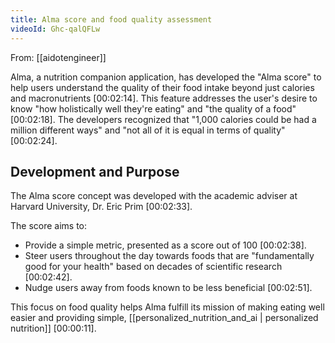 ```yaml
---
title: Alma score and food quality assessment
videoId: Ghc-qalQFLw
---
```


From: [[aidotengineer]] <br/> 

Alma, a nutrition companion application, has developed the "Alma score" to help users understand the quality of their food intake beyond just calories and macronutrients <a class="yt-timestamp" data-t="00:02:14">[00:02:14]</a>. This feature addresses the user's desire to know "how holistically well they're eating" and "the quality of a food" <a class="yt-timestamp" data-t="00:02:18">[00:02:18]</a>. The developers recognized that "1,000 calories could be had a million different ways" and "not all of it is equal in terms of quality" <a class="yt-timestamp" data-t="00:02:24">[00:02:24]</a>.

## Development and Purpose

The Alma score concept was developed with the academic adviser at Harvard University, Dr. Eric Prim <a class="yt-timestamp" data-t="00:02:33">[00:02:33]</a>.

The score aims to:
*   Provide a simple metric, presented as a score out of 100 <a class="yt-timestamp" data-t="00:02:38">[00:02:38]</a>.
*   Steer users throughout the day towards foods that are "fundamentally good for your health" based on decades of scientific research <a class="yt-timestamp" data-t="00:02:42">[00:02:42]</a>.
*   Nudge users away from foods known to be less beneficial <a class="yt-timestamp" data-t="00:02:51">[00:02:51]</a>.

This focus on food quality helps Alma fulfill its mission of making eating well easier and providing simple, [[personalized_nutrition_and_ai | personalized nutrition]] <a class="yt-timestamp" data-t="00:00:11">[00:00:11]</a>.